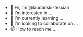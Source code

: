 - 👋 Hi, I’m @laudanski-tessian
- 👀 I’m interested in ...
- 🌱 I’m currently learning ...
- 💞️ I’m looking to collaborate on ...
- 📫 How to reach me ...

<!---
laudanski-tessian/laudanski-tessian is a ✨ special ✨ repository because its `README.md` (this file) appears on your GitHub profile.
You can click the Preview link to take a look at your changes.
--->
